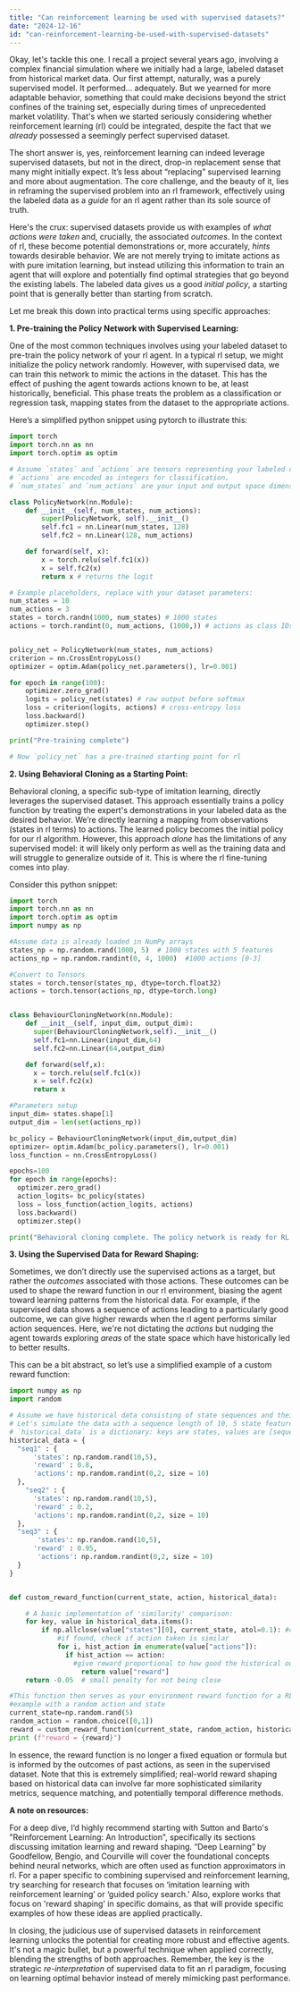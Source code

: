 ```yaml
---
title: "Can reinforcement learning be used with supervised datasets?"
date: "2024-12-16"
id: "can-reinforcement-learning-be-used-with-supervised-datasets"
---
```


Okay, let's tackle this one. I recall a project several years ago, involving a complex financial simulation where we initially had a large, labeled dataset from historical market data. Our first attempt, naturally, was a purely supervised model. It performed… adequately. But we yearned for more adaptable behavior, something that could make decisions beyond the strict confines of the training set, especially during times of unprecedented market volatility. That's when we started seriously considering whether reinforcement learning (rl) could be integrated, despite the fact that we *already* possessed a seemingly perfect supervised dataset.

The short answer is, yes, reinforcement learning can indeed leverage supervised datasets, but not in the direct, drop-in replacement sense that many might initially expect. It’s less about “replacing” supervised learning and more about augmentation. The core challenge, and the beauty of it, lies in reframing the supervised problem into an rl framework, effectively using the labeled data as a *guide* for an rl agent rather than its sole source of truth.

Here's the crux: supervised datasets provide us with examples of *what actions were taken* and, crucially, the associated *outcomes*. In the context of rl, these become potential demonstrations or, more accurately, *hints* towards desirable behavior. We are not merely trying to imitate actions as with pure imitation learning, but instead utilizing this information to train an agent that will explore and potentially find optimal strategies that go beyond the existing labels. The labeled data gives us a good *initial policy*, a starting point that is generally better than starting from scratch.

Let me break this down into practical terms using specific approaches:

**1. Pre-training the Policy Network with Supervised Learning:**

One of the most common techniques involves using your labeled dataset to pre-train the policy network of your rl agent. In a typical rl setup, we might initialize the policy network randomly. However, with supervised data, we can train this network to mimic the actions in the dataset. This has the effect of pushing the agent towards actions known to be, at least historically, beneficial. This phase treats the problem as a classification or regression task, mapping states from the dataset to the appropriate actions.

Here’s a simplified python snippet using pytorch to illustrate this:

```python
import torch
import torch.nn as nn
import torch.optim as optim

# Assume `states` and `actions` are tensors representing your labeled data.
# `actions` are encoded as integers for classification.
# `num_states` and `num_actions` are your input and output space dimensions

class PolicyNetwork(nn.Module):
    def __init__(self, num_states, num_actions):
        super(PolicyNetwork, self).__init__()
        self.fc1 = nn.Linear(num_states, 128)
        self.fc2 = nn.Linear(128, num_actions)

    def forward(self, x):
        x = torch.relu(self.fc1(x))
        x = self.fc2(x)
        return x # returns the logit

# Example placeholders, replace with your dataset parameters:
num_states = 10
num_actions = 3
states = torch.randn(1000, num_states) # 1000 states
actions = torch.randint(0, num_actions, (1000,)) # actions as class IDs


policy_net = PolicyNetwork(num_states, num_actions)
criterion = nn.CrossEntropyLoss()
optimizer = optim.Adam(policy_net.parameters(), lr=0.001)

for epoch in range(100):
    optimizer.zero_grad()
    logits = policy_net(states) # raw output before softmax
    loss = criterion(logits, actions) # cross-entropy loss
    loss.backward()
    optimizer.step()

print("Pre-training complete")

# Now `policy_net` has a pre-trained starting point for rl
```

**2. Using Behavioral Cloning as a Starting Point:**

Behavioral cloning, a specific sub-type of imitation learning, directly leverages the supervised dataset. This approach essentially trains a policy function by treating the expert's demonstrations in your labeled data as the desired behavior. We’re directly learning a mapping from observations (states in rl terms) to actions. The learned policy becomes the initial policy for our rl algorithm. However, this approach *alone* has the limitations of any supervised model: it will likely only perform as well as the training data and will struggle to generalize outside of it. This is where the rl fine-tuning comes into play.

Consider this python snippet:

```python
import torch
import torch.nn as nn
import torch.optim as optim
import numpy as np

#Assume data is already loaded in NumPy arrays
states_np = np.random.rand(1000, 5)  # 1000 states with 5 features
actions_np = np.random.randint(0, 4, 1000)  #1000 actions [0-3]

#Convert to Tensors
states = torch.tensor(states_np, dtype=torch.float32)
actions = torch.tensor(actions_np, dtype=torch.long)


class BehaviourCloningNetwork(nn.Module):
    def __init__(self, input_dim, output_dim):
      super(BehaviourCloningNetwork,self).__init__()
      self.fc1=nn.Linear(input_dim,64)
      self.fc2=nn.Linear(64,output_dim)

    def forward(self,x):
      x = torch.relu(self.fc1(x))
      x = self.fc2(x)
      return x

#Parameters setup
input_dim= states.shape[1]
output_dim = len(set(actions_np))

bc_policy = BehaviourCloningNetwork(input_dim,output_dim)
optimizer= optim.Adam(bc_policy.parameters(), lr=0.001)
loss_function = nn.CrossEntropyLoss()

epochs=100
for epoch in range(epochs):
  optimizer.zero_grad()
  action_logits= bc_policy(states)
  loss = loss_function(action_logits, actions)
  loss.backward()
  optimizer.step()

print("Behavioral cloning complete. The policy network is ready for RL fine-tuning")
```

**3. Using the Supervised Data for Reward Shaping:**

Sometimes, we don’t directly use the supervised actions as a target, but rather the *outcomes* associated with those actions. These outcomes can be used to shape the reward function in our rl environment, biasing the agent toward learning patterns from the historical data. For example, if the supervised data shows a sequence of actions leading to a particularly good outcome, we can give higher rewards when the rl agent performs similar action sequences. Here, we're not dictating the *actions* but nudging the agent towards exploring *areas* of the state space which have historically led to better results.

This can be a bit abstract, so let’s use a simplified example of a custom reward function:

```python
import numpy as np
import random

# Assume we have historical data consisting of state sequences and their associated outcomes.
# Let's simulate the data with a sequence length of 10, 5 state features, and a reward.
# `historical_data` is a dictionary: keys are states, values are [sequence of states], and rewards
historical_data = {
  "seq1" : {
      'states': np.random.rand(10,5),
      'reward' : 0.8,
      'actions': np.random.randint(0,2, size = 10)
  },
    "seq2" : {
      'states': np.random.rand(10,5),
      'reward' : 0.2,
      'actions': np.random.randint(0,2, size = 10)
  },
  "seq3" : {
       'states': np.random.rand(10,5),
      'reward' : 0.95,
       'actions': np.random.randint(0,2, size = 10)
  }
}


def custom_reward_function(current_state, action, historical_data):

    # A basic implementation of 'similarity' comparison:
    for key, value in historical_data.items():
        if np.allclose(value["states"][0], current_state, atol=0.1): #check for close state start
            #if found, check if action taken is similar
            for i, hist_action in enumerate(value["actions"]):
              if hist_action == action:
                #give reward proportional to how good the historical outcome was
                  return value["reward"]
    return -0.05  # small penalty for not being close

#This function then serves as your environment reward function for a RL algorithm
#example with a random action and state
current_state=np.random.rand(5)
random_action = random.choice([0,1])
reward = custom_reward_function(current_state, random_action, historical_data)
print (f"reward = {reward}")
```

In essence, the reward function is no longer a fixed equation or formula but is informed by the outcomes of past actions, as seen in the supervised dataset. Note that this is extremely simplified; real-world reward shaping based on historical data can involve far more sophisticated similarity metrics, sequence matching, and potentially temporal difference methods.

**A note on resources:**

For a deep dive, I’d highly recommend starting with Sutton and Barto's "Reinforcement Learning: An Introduction", specifically its sections discussing imitation learning and reward shaping. “Deep Learning” by Goodfellow, Bengio, and Courville will cover the foundational concepts behind neural networks, which are often used as function approximators in rl. For a paper specific to combining supervised and reinforcement learning, try searching for research that focuses on ‘imitation learning with reinforcement learning’ or ‘guided policy search.’ Also, explore works that focus on 'reward shaping' in specific domains, as that will provide specific examples of how these ideas are applied practically.

In closing, the judicious use of supervised datasets in reinforcement learning unlocks the potential for creating more robust and effective agents. It's not a magic bullet, but a powerful technique when applied correctly, blending the strengths of both approaches. Remember, the key is the strategic *re-interpretation* of supervised data to fit an rl paradigm, focusing on learning optimal behavior instead of merely mimicking past performance.
